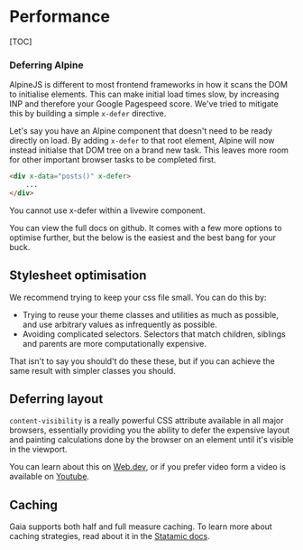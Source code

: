 # Performance

[TOC]

### Deferring Alpine

AlpineJS is different to most frontend frameworks in how it scans the DOM to initialise elements. This can make initial load times slow, by increasing INP and therefore your Google Pagespeed score. We've tried to mitigate this by building a simple `x-defer` directive.

Let's say you have an Alpine component that doesn't need to be ready directly on load. By adding `x-defer` to that root element, Alpine will now instead initialse that DOM tree on a brand new task. This leaves more room for other important browser tasks to be completed first. 


```html
<div x-data="posts()" x-defer>
    ...
</div>
```

<p class="inline-callout">
    You cannot use x-defer within a livewire component. 
</p>

You can view the full docs on github. It comes with a few more options to optimise further, but the below is the easiest and the best bang for your buck. 

## Stylesheet optimisation

We recommend trying to keep your css file small. You can do this by:
- Trying to reuse your theme classes and utilities as much as possible, and use arbitrary values as infrequently as possible.
- Avoiding complicated selectors. Selectors that match children, siblings and parents are more computationally expensive.

That isn't to say you should't do these these, but if you can achieve the same result with simpler classes you should. 


## Deferring layout

`content-visibility` is a really powerful CSS attribute available in all major browsers, essentially providing you the ability to defer the expensive layout and painting calculations done by the browser on an element until it's visible in the viewport.

You can learn about this on [Web.dev](https://web.dev/articles/content-visibility), or if you prefer video form a video is available on [Youtube](https://www.youtube.com/watch?v=FFA-v-CIxJQ).


## Caching
Gaia supports both half and full measure caching. To learn more about caching strategies, read about it in the [Statamic docs](https://statamic.dev/static-caching#caching-strategies). 


